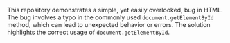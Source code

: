 This repository demonstrates a simple, yet easily overlooked, bug in HTML. The bug involves a typo in the commonly used `document.getElementById` method, which can lead to unexpected behavior or errors.  The solution highlights the correct usage of `document.getElementById`.